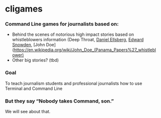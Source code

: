 # cligames

### Command Line games for journalists based on: 
- Behind the scenes of notorious high impact stories based on whistleblowers information (Deep Throat, [Daniel Ellsberg](https://en.wikipedia.org/wiki/Daniel_Ellsberg), [Edward Snowden](https://en.wikipedia.org/wiki/Edward_Snowden), [John Doe](https://en.wikipedia.org/wiki/John_Doe_(Panama_Papers%27_whistleblower)
- Other big stories? (tbd)

### Goal
To teach journalism students and professional journalists how to use Terminal and Command Line

### But they say “Nobody takes Command, son.”
We will see about that.
